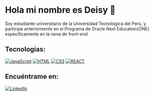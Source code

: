 # Hola mi nombre es Deisy 👋

Soy estudiante universitario de la Universidad Tecnológica del Perú, y participe anteriormente en el Programa de Oracle Next Education(ONE) especificamente en la rama de front-end.

## Tecnologías:

[![JavaScript](https://img.shields.io/badge/JavaScript-F7DF1E?style=for-the-badge&logo=javascript&logoColor=white&labelColor=101010)]()
[![HTML](https://img.shields.io/badge/Html-red?style=for-the-badge&logo=html5&logoColor=white&labelColor=101010)]()
[![CSS](https://img.shields.io/badge/Css-blue?style=for-the-badge&logo=Css3&logoColor=white&labelColor=101010)]()
[![REACT](https://img.shields.io/badge/React-green?style=for-the-badge&logo=React&logoColor=white&labelColor=101010)]()
## Encuéntrame en:

[![LinkedIn](https://img.shields.io/badge/LinkedIn-Deisy_Trujillo-0077B5?style=for-the-badge&logo=linkedin&logoColor=white&labelColor=101010)](https://www.linkedin.com/in/trujillosanchezdeisy23/)






<!--
**Deisy08/Deisy08** is a ✨ _special_ ✨ repository because its `README.md` (this file) appears on your GitHub profile.


Here are some ideas to get you started:

- 🔭 I’m currently working on ...
- 🌱 I’m currently learning ...
- 👯 I’m looking to collaborate on ...
- 🤔 I’m looking for help with ...
- 💬 Ask me about ...
- 📫 How to reach me: ...
- 😄 Pronouns: ...
- ⚡ Fun fact: ...
-->
